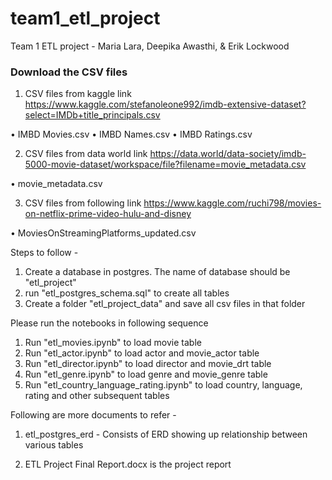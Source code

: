 # team1_etl_project
Team 1 ETL project - Maria Lara, Deepika Awasthi, &amp; Erik Lockwood


### Download the CSV files

1. CSV files from kaggle link 
https://www.kaggle.com/stefanoleone992/imdb-extensive-dataset?select=IMDb+title_principals.csv

•	IMBD Movies.csv
•	IMBD Names.csv
•	IMBD Ratings.csv

2. CSV files from data world link
https://data.world/data-society/imdb-5000-movie-dataset/workspace/file?filename=movie_metadata.csv

•	movie_metadata.csv

3. CSV files from following link
https://www.kaggle.com/ruchi798/movies-on-netflix-prime-video-hulu-and-disney

•	MoviesOnStreamingPlatforms_updated.csv

Steps to follow -

1) Create a database in postgres. The name of database should be "etl_project"
2) run "etl_postgres_schema.sql" to create all tables
3) Create a folder "etl_project_data" and save all csv files in that folder

Please run the notebooks in following sequence

1) Run "etl_movies.ipynb" to load movie table
2) Run "etl_actor.ipynb" to load actor and movie_actor table
3) Run "etl_director.ipynb" to load director and movie_drt table
4) Run "etl_genre.ipynb" to load genre and movie_genre table
5) Run "etl_country_language_rating.ipynb" to load country, language, rating and other subsequent tables

Following are more documents to refer  -

1) etl_postgres_erd - Consists of ERD showing up relationship between various tables

2) ETL Project Final Report.docx is the project report